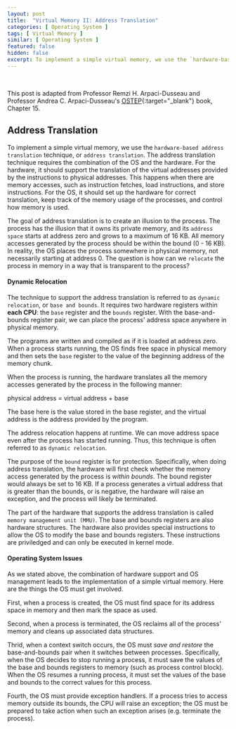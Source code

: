 ```yaml
---
layout: post
title:  "Virtual Memory II: Address Translation"
categories: [ Operating System ]
tags: [ Virtual Memory ]
similar: [ Operating System ]
featured: false
hidden: false
excerpt: To implement a simple virtual memory, we use the `hardware-based address translation` technique, or `address translation`.
---
```


<br />

This post is adapted from Professor Remzi H. Arpaci-Dusseau and  Professor Andrea C. Arpaci-Dusseau's [OSTEP](http://pages.cs.wisc.edu/~remzi/OSTEP/){:target="_blank"} book, Chapter 15.

## Address Translation

To implement a simple virtual memory, we use the `hardware-based address translation` technique, or `address translation`. The address translation technique requires the combination of the OS and the hardware. For the hardware, it should support the translation of the virtual addresses provided by the instructions to physical addresses. This happens when there are memory accesses, such as instruction fetches, load instructions, and store instructions. For the OS, it should set up the hardware for correct translation, keep track of the memory usage of the processes, and control how memory is used.

The goal of address translation is to create an illusion to the process. The process has the illusion that it owns its private memory, and its `address space` starts at address zero and grows to a maximum of 16 KB. All memory accesses generated by the process should be within the bound (0 - 16 KB). In reality, the OS places the process somewhere in physical memory, not necessarily starting at address 0. The question is how can we `relocate` the process in memory in a way that is transparent to the process? 



#### Dynamic Relocation

The technique to support the address translation is referred to as `dynamic relocation`, or `base and bounds`. It requires two hardware registers within **each CPU**: the `base` register and the `bounds` register. With the base-and-bounds register pair, we can place the process' address space anywhere in physical memory.


The programs are written and compiled as if it is loaded at address zero. When a process starts running, the OS finds free space in physical memory and then sets the `base` register to the value of the beginning address of the memory chunk. 

When the process is running, the hardware translates all the memory accesses generated by the process in the following manner:

physical address = virtual address + base

The base here is the value stored in the base register, and the virtual address is the address provided by the program.

The address relocation happens at runtime. We can move address space even after the process has started running. Thus, this technique is often referred to as `dynamic relocation`.

The purpose of the `bound` register is for protection. Specifically, when doing address translation, the hardware will first check whether the memory access generated by the process is *within bounds*. The bound register would always be set to 16 KB. If a process generates a virtual address that is greater than the bounds, or is negative, the hardware will raise an exception, and the process will likely be terminated. 


The part of the hardware that supports the address translation is called `memory management unit (MMU)`. The base and bounds registers are also hardware structures. The hardware also provides special instructions to allow the OS to modify the base and bounds registers. These instructions are priviledged and can only be executed in kernel mode. 

#### Operating System Issues

As we stated above, the combination of hardware support and OS management leads to the implementation of a simple virtual memory. Here are the things the OS must get involved.

First, when a process is created, the OS must find space for its address space in memory and then mark the space as used. 

Second, when a process is terminated, the OS reclaims all of the process' memory and cleans up associated data structures. 

Thrid, when a context switch occurs, the OS must *save and restore* the base-and-bounds pair when it switches between processes. Specifically, when the OS decides to stop running a process, it must save the values of the base and bounds registers to memory (such as process control block). When the OS resumes a running process, it must set the values of the base and bounds to the correct values for this process.

Fourth, the OS must provide exception handlers. If a process tries to access memory outside its bounds, the CPU will raise an exception; the OS must be prepared to take action when such an exception arises (e.g. terminate the process).
















